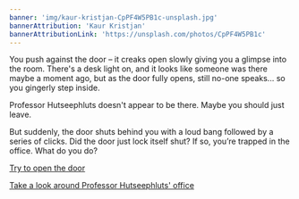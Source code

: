 ```yaml
---
banner: 'img/kaur-kristjan-CpPF4W5PB1c-unsplash.jpg'
bannerAttribution: 'Kaur Kristjan'
bannerAttributionLink: 'https://unsplash.com/photos/CpPF4W5PB1c'
---
```


You push against the door – it creaks open slowly giving you a glimpse into the
room. There's a desk light on, and it looks like someone was there maybe a
moment ago, but as the door fully opens, still no-one speaks... so you gingerly
step inside.

Professor Hutseephluts doesn't appear to be there. Maybe you should just leave.

But suddenly, the door shuts behind you with a loud bang followed by a series
of clicks. Did the door just lock itself shut? If so, you’re trapped in the
office. What do you do?

[Try to open the door](/locked-door/)

[Take a look around Professor Hutseephluts' office](/office/)
